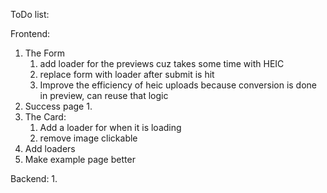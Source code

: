 ToDo list:

Frontend:
1. The Form
    1. add loader for the previews cuz takes some time with HEIC
    2. replace form with loader after submit is hit
    3. Improve the efficiency of heic uploads because conversion is done in preview, can reuse that logic
2. Success page
    1. 
3. The Card:
    1. Add a loader for when it is loading
    2. remove image clickable
4. Add loaders
5. Make example page better

Backend:
1. 